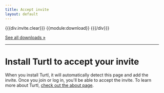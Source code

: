 ```yaml
---
title: Accept invite
layout: default
---
```


{{{div.invite.clear}}}
{{module:download}}
{{{/div}}}


<a class="all" href="/download">See all downloads &raquo;</a>
******

# Install Turtl to accept your invite

When you install Turtl, it will automatically detect this page and add the
invite. Once you join or log in, you'll be able to accept the invite. To learn
more about Turtl, [check out the about page](/about).

